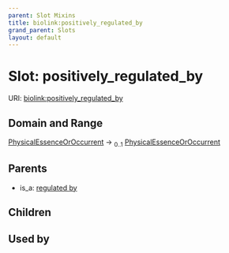 ```yaml
---
parent: Slot Mixins
title: biolink:positively_regulated_by
grand_parent: Slots
layout: default
---
```


# Slot: positively_regulated_by




URI: [biolink:positively_regulated_by](https://w3id.org/biolink/vocab/positively_regulated_by)

## Domain and Range

[PhysicalEssenceOrOccurrent](PhysicalEssenceOrOccurrent.md) ->  <sub>0..1</sub> [PhysicalEssenceOrOccurrent](PhysicalEssenceOrOccurrent.md)

## Parents

 *  is_a: [regulated by](regulated_by.md)

## Children


## Used by

